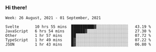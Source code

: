 ### Hi there!

<!--START_SECTION:waka-->
```text
Week: 26 August, 2021 - 01 September, 2021

Svelte       10 hrs 55 mins  ██████████▓░░░░░░░░░░░░░░   43.19 % 
JavaScript   6 hrs 54 mins   ██████▓░░░░░░░░░░░░░░░░░░   27.30 % 
Other        1 hr 57 mins    ██░░░░░░░░░░░░░░░░░░░░░░░   07.72 % 
TypeScript   1 hr 49 mins    █▓░░░░░░░░░░░░░░░░░░░░░░░   07.22 % 
JSON         1 hr 43 mins    █▓░░░░░░░░░░░░░░░░░░░░░░░   06.80 % 
```
<!--END_SECTION:waka-->
